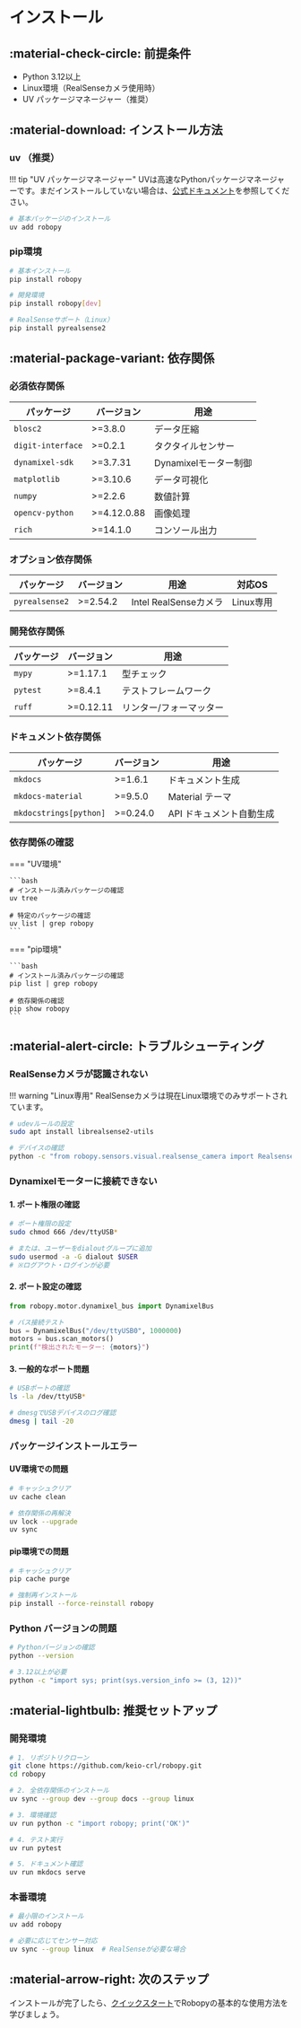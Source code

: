 # インストール

## :material-check-circle: 前提条件

- Python 3.12以上
- Linux環境（RealSenseカメラ使用時）
- UV パッケージマネージャー（推奨）

## :material-download: インストール方法

### uv （推奨）

!!! tip "UV パッケージマネージャー"
    UVは高速なPythonパッケージマネージャーです。まだインストールしていない場合は、[公式ドキュメント](https://docs.astral.sh/uv/)を参照してください。

```bash
# 基本パッケージのインストール
uv add robopy

```

### pip環境

```bash
# 基本インストール
pip install robopy

# 開発環境
pip install robopy[dev]

# RealSenseサポート（Linux）
pip install pyrealsense2
```

## :material-package-variant: 依存関係

### 必須依存関係

| パッケージ | バージョン | 用途 |
|-----------|-----------|------|
| `blosc2` | >=3.8.0 | データ圧縮 |
| `digit-interface` | >=0.2.1 | タクタイルセンサー |
| `dynamixel-sdk` | >=3.7.31 | Dynamixelモーター制御 |
| `matplotlib` | >=3.10.6 | データ可視化 |
| `numpy` | >=2.2.6 | 数値計算 |
| `opencv-python` | >=4.12.0.88 | 画像処理 |
| `rich` | >=14.1.0 | コンソール出力 |

### オプション依存関係

| パッケージ | バージョン | 用途 | 対応OS |
|-----------|-----------|------|--------|
| `pyrealsense2` | >=2.54.2 | Intel RealSenseカメラ | Linux専用 |

### 開発依存関係

| パッケージ | バージョン | 用途 |
|-----------|-----------|------|
| `mypy` | >=1.17.1 | 型チェック |
| `pytest` | >=8.4.1 | テストフレームワーク |
| `ruff` | >=0.12.11 | リンター/フォーマッター |

### ドキュメント依存関係

| パッケージ | バージョン | 用途 |
|-----------|-----------|------|
| `mkdocs` | >=1.6.1 | ドキュメント生成 |
| `mkdocs-material` | >=9.5.0 | Material テーマ |
| `mkdocstrings[python]` | >=0.24.0 | API ドキュメント自動生成 |

### 依存関係の確認

=== "UV環境"

    ```bash
    # インストール済みパッケージの確認
    uv tree

    # 特定のパッケージの確認
    uv list | grep robopy
    ```

=== "pip環境"

    ```bash
    # インストール済みパッケージの確認
    pip list | grep robopy

    # 依存関係の確認
    pip show robopy
    ```

## :material-alert-circle: トラブルシューティング

### RealSenseカメラが認識されない

!!! warning "Linux専用"
    RealSenseカメラは現在Linux環境でのみサポートされています。

```bash
# udevルールの設定
sudo apt install librealsense2-utils

# デバイスの確認
python -c "from robopy.sensors.visual.realsense_camera import RealsenseCamera; RealsenseCamera.find_cameras()"
```

### Dynamixelモーターに接続できない

#### 1. ポート権限の確認

```bash
# ポート権限の設定
sudo chmod 666 /dev/ttyUSB*

# または、ユーザーをdialoutグループに追加
sudo usermod -a -G dialout $USER
# ※ログアウト・ログインが必要
```

#### 2. ポート設定の確認

```python
from robopy.motor.dynamixel_bus import DynamixelBus

# バス接続テスト
bus = DynamixelBus("/dev/ttyUSB0", 1000000)
motors = bus.scan_motors()
print(f"検出されたモーター: {motors}")
```

#### 3. 一般的なポート問題

```bash
# USBポートの確認
ls -la /dev/ttyUSB*

# dmesgでUSBデバイスのログ確認
dmesg | tail -20
```

### パッケージインストールエラー

#### UV環境での問題

```bash
# キャッシュクリア
uv cache clean

# 依存関係の再解決
uv lock --upgrade
uv sync
```

#### pip環境での問題

```bash
# キャッシュクリア
pip cache purge

# 強制再インストール
pip install --force-reinstall robopy
```

### Python バージョンの問題

```bash
# Pythonバージョンの確認
python --version

# 3.12以上が必要
python -c "import sys; print(sys.version_info >= (3, 12))"
```

## :material-lightbulb: 推奨セットアップ

### 開発環境

```bash
# 1. リポジトリクローン
git clone https://github.com/keio-crl/robopy.git
cd robopy

# 2. 全依存関係のインストール
uv sync --group dev --group docs --group linux

# 3. 環境確認
uv run python -c "import robopy; print('OK')"

# 4. テスト実行
uv run pytest

# 5. ドキュメント確認
uv run mkdocs serve
```

### 本番環境

```bash
# 最小限のインストール
uv add robopy

# 必要に応じてセンサー対応
uv sync --group linux  # RealSenseが必要な場合
```

## :material-arrow-right: 次のステップ

インストールが完了したら、[クイックスタート](quickstart.md)でRobopyの基本的な使用方法を学びましょう。